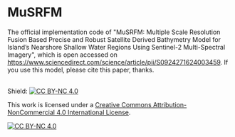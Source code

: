 # MuSRFM

The official implementation code of "MuSRFM: Multiple Scale Resolution Fusion Based Precise and Robust Satellite Derived Bathymetry Model for Island’s Nearshore Shallow Water Regions Using Sentinel-2 Multi-Spectral Imagery", which is open accessed on https://www.sciencedirect.com/science/article/pii/S0924271624003459. If you use this model, please cite this paper, thanks. <br><br>

Shield: [![CC BY-NC 4.0][cc-by-nc-shield]][cc-by-nc]

This work is licensed under a
[Creative Commons Attribution-NonCommercial 4.0 International License][cc-by-nc].

[![CC BY-NC 4.0][cc-by-nc-image]][cc-by-nc]

[cc-by-nc]: https://creativecommons.org/licenses/by-nc/4.0/
[cc-by-nc-image]: https://licensebuttons.net/l/by-nc/4.0/88x31.png
[cc-by-nc-shield]: https://img.shields.io/badge/License-CC%20BY--NC%204.0-lightgrey.svg

